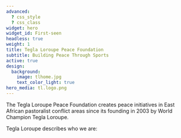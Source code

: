```yaml
---
advanced:
  ? css_style
  ? css_class
widget: hero
widget_id: First-seen
headless: true
weight: 1
title: Tegla Loroupe Peace Foundation
subtitle: Building Peace Through Sports
active: true
design:
  background:
    image: tlhome.jpg
    text_color_light: true
hero_media: tl.logo.png
---
```

The Tegla Loroupe Peace Foundation creates peace initiatives in East African pastoralist conflict areas since its founding in 2003 by World Champion Tegla Loroupe.

Tegla Loroupe describes who we are: